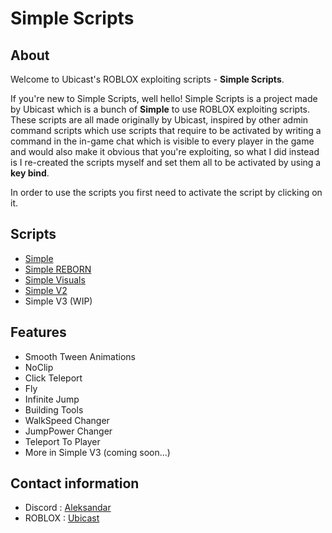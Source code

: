 # Simple Scripts

## About

Welcome to Ubicast's ROBLOX exploiting scripts - **Simple Scripts**.

If you're new to Simple Scripts, well hello! Simple Scripts is a project made by Ubicast which is a bunch of **Simple** to use ROBLOX exploiting scripts. These scripts are all made originally by Ubicast, inspired by other admin command scripts which use scripts that require to be activated by writing a command in the in-game chat which is visible to every player in the game and would also make it obvious that you're exploiting, so what I did instead is I re-created the scripts myself and set them all to be activated by using a **key bind**.

In order to use the scripts you first need to activate the script by clicking on it.

## Scripts
- [Simple](https://github.com/UbicastDev/Simple-Scripts/blob/main/Simple)
- [Simple REBORN](https://github.com/UbicastDev/Simple-Scripts/blob/main/Simple%20REBORN)
- [Simple Visuals](https://github.com/UbicastDev/Simple-Scripts/blob/main/Simple%20Visuals)
- [Simple V2](https://github.com/UbicastDev/Simple-Scripts/blob/main/Simple%20V2)
- Simple V3 (WIP)

## Features

- Smooth Tween Animations
- NoClip
- Click Teleport
- Fly
- Infinite Jump
- Building Tools
- WalkSpeed Changer
- JumpPower Changer
- Teleport To Player
- More in Simple V3 (coming soon...)

## Contact information

- Discord : [Aleksandar](https://discord.com/users/611111398818316309)
- ROBLOX : [Ubicast](https://www.roblox.com/users/330279990/profile)
